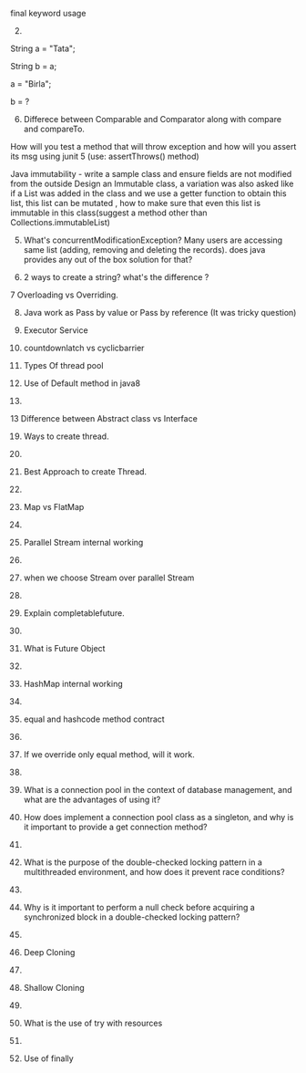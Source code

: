 final keyword usage
   
2.
String a = "Tata";

String b = a;

a = "Birla";

b = ?

6) Differece between Comparable and Comparator along with compare and compareTo.

How will you test a method that will throw exception and how will you assert its msg using junit 5 (use: assertThrows() method)

Java immutability - write a sample class and ensure fields are not modified from the outside
Design an Immutable class, a variation was also asked like if a List<String> was
added in the class and we use a getter function to obtain this list, this list can be mutated ,
how to make sure that even this list is immutable in this class(suggest a method other than
Collections.immutableList)

5. What's concurrentModificationException?
Many users are accessing same list (adding, removing and deleting the records). does java provides any out of the box solution for that?

6. 2 ways to create a string? what's the difference ?

7 Overloading vs Overriding.

8. Java work as Pass by value or Pass by reference (It was tricky question)
   
10. Executor Service
    
12. countdownlatch vs cyclicbarrier
    
14. Types Of thread pool
     
16. Use of Default method in java8
17. 
13 Difference between Abstract class vs Interface

19. Ways to create thread.
20. 
21. Best Approach to create Thread.
22. 
23. Map vs FlatMap
24. 
25. Parallel Stream internal working
26. 
27. when we choose Stream over parallel Stream
28. 
29. Explain completablefuture.
30. 
31. What is Future Object
32. 
33. HashMap internal working
34. 
35. equal and hashcode method contract
36. 
37. If we override only equal method, will it work.
38. 
39. What is a connection pool in the context of database management, 
and what are the advantages of using it?

41. How does implement a connection pool class as a singleton, and why is it important to provide a get connection method?
42. 
43. What is the purpose of the double-checked locking pattern in a multithreaded environment, and how does it prevent race conditions?
44. 
45. Why is it important to perform a null check before acquiring a synchronized block in a double-checked locking pattern?
46. 
47. Deep Cloning
48. 
49. Shallow Cloning
50. 
51. What is the use of try with resources
52. 
53. Use of finally





